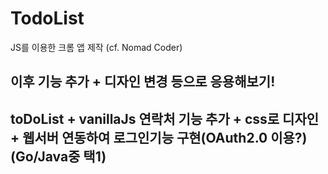 # TodoList
JS를 이용한 크롬 앱 제작 (cf. Nomad Coder)

## 이후 기능 추가 + 디자인 변경 등으로 응용해보기!
## toDoList + vanillaJs 연락처 기능 추가 + css로 디자인 + 웹서버 연동하여 로그인기능 구현(OAuth2.0 이용?)(Go/Java중 택1)
